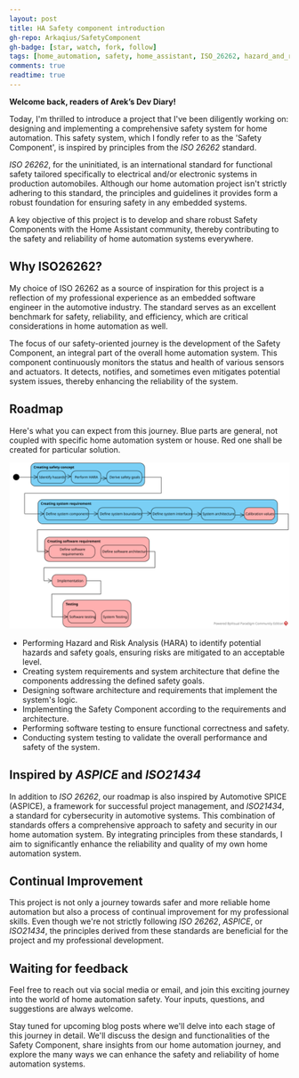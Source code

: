 ```yaml
---
layout: post
title: HA Safety component introduction
gh-repo: Arkaqius/SafetyComponent
gh-badge: [star, watch, fork, follow]
tags: [home_automation, safety, home_assistant, ISO_26262, hazard_and_risk_analysis, system_requirements, system_architecture, software_architecture, software_testing, system_testing, cybersecurity, continual_improvement]
comments: true
readtime: true
---
```


**Welcome back, readers of Arek’s Dev Diary!**

Today, I'm thrilled to introduce a project that I've been diligently working on: designing and implementing a comprehensive safety system for home automation. This safety system, which I fondly refer to as the 'Safety Component', is inspired by principles from the *ISO 26262* standard.

*ISO 26262*, for the uninitiated, is an international standard for functional safety tailored specifically to electrical and/or electronic systems in production automobiles. Although our home automation project isn't strictly adhering to this standard, the principles and guidelines it provides form a robust foundation for ensuring safety in any embedded systems. 

A key objective of this project is to develop and share robust Safety Components with the Home Assistant community, thereby contributing to the safety and reliability of home automation systems everywhere.

## Why ISO26262?
My choice of ISO 26262 as a source of inspiration for this project is a reflection of my professional experience as an embedded software engineer in the automotive industry. The standard serves as an excellent benchmark for safety, reliability, and efficiency, which are critical considerations in home automation as well.

The focus of our safety-oriented journey is the development of the Safety Component, an integral part of the overall home automation system. This component continuously monitors the status and health of various sensors and actuators. It detects, notifies, and sometimes even mitigates potential system issues, thereby enhancing the reliability of the system.

## Roadmap
Here's what you can expect from this journey. Blue parts are general, not coupled with specific home automation system or house. Red one shall be created for particular solution.

![RoadMap](../assets/img/hasc/hasc_roadmap.svg)

- Performing Hazard and Risk Analysis (HARA) to identify potential hazards and safety goals, ensuring risks are mitigated to an acceptable level.
- Creating system requirements and system architecture that define the components addressing the defined safety goals.
- Designing software architecture and requirements that implement the system's logic.
- Implementing the Safety Component according to the requirements and architecture.
- Performing software testing to ensure functional correctness and safety.
- Conducting system testing to validate the overall performance and safety of the system.

## Inspired by *ASPICE* and *ISO21434*
In addition to *ISO 26262*, our roadmap is also inspired by Automotive SPICE (ASPICE), a framework for successful project management, and *ISO21434*, a standard for cybersecurity in automotive systems. This combination of standards offers a comprehensive approach to safety and security in our home automation system. By integrating principles from these standards, I aim to significantly enhance the reliability and quality of my own home automation system.

## Continual Improvement
This project is not only a journey towards safer and more reliable home automation but also a process of continual improvement for my professional skills. Even though we're not strictly following *ISO 26262*, *ASPICE*, or *ISO21434*, the principles derived from these standards are beneficial for the project and my professional development.

## Waiting for feedback
Feel free to reach out via social media or email, and join this exciting journey into the world of home automation safety. Your inputs, questions, and suggestions are always welcome.

Stay tuned for upcoming blog posts where we'll delve into each stage of this journey in detail. We'll discuss the design and functionalities of the Safety Component, share insights from our home automation journey, and explore the many ways we can enhance the safety and reliability of home automation systems.